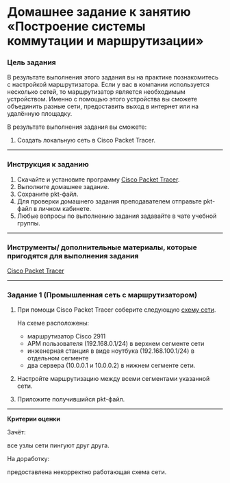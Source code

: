 # Домашнее задание к занятию «Построение системы коммутации и маршрутизации»

### Цель задания

В результате выполнения этого задания вы на практике познакомитесь с настройкой маршрутизатора.
Если у вас в компании используется несколько сетей, то маршрутизатор является необходимым устройством. Именно с помощью этого устройства вы сможете объединить разные сети, предоставить выход в интернет или на удалённую площадку.

В результате выполнения задания вы сможете:

1. Создать локальную сеть в Cisco Packet Tracer.

------

### Инструкция к заданию

1. Скачайте и установите программу [Cisco Packet Tracer](https://www.netacad.com/ru/courses/packet-tracer).
2. Выполните домашнее задание.
3. Сохраните pkt-файл.
4. Для проверки домашнего задания преподавателем отправьте pkt-файл в личном кабинете.
5. Любые вопросы по выполнению задания задавайте в чате учебной группы.

------

### Инструменты/ дополнительные материалы, которые пригодятся для выполнения задания

[Cisco Packet Tracer](https://www.netacad.com/ru/courses/packet-tracer)

------

### Задание 1 (Промышленная сеть с маршрутизатором)

1. При помощи Cisco Packet Tracer соберите следующую [схему сети](Net_3.JPG).

   На схеме расположены:

   - маршрутизатор Cisco 2911
   - АРМ пользователя (192.168.0.1/24) в верхнем сегменте сети
   - инженерная станция в виде ноутбука (192.168.100.1/24) в отдельном сегменте
   - два сервера (10.0.0.1 и 10.0.0.2) в нижнем сегменте сети.

2. Настройте маршрутизацию между всеми сегментами указанной сети.

3. Приложите получившийся pkt-файл.

------

**Критерии оценки**

Зачёт:

все узлы сети пингуют друг друга.

На доработку:

предоставлена некорректно работающая схема сети.
